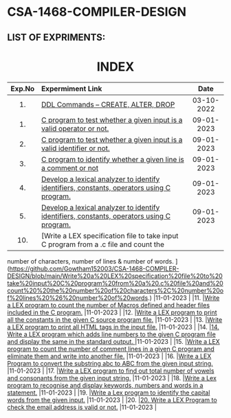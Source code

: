 # CSA-1468-COMPILER-DESIGN
## LIST OF EXPRIMENTS:

<h1 align="center"> INDEX </h1>



|Exp.No 		|Expermiment Link  	|Date 	|
|:---:|:---|:---:|
|1.		|[DDL Commands – CREATE, ALTER, DROP ](https://github.com/Gowtham152003/CSA-0526-DBMS-192011090/blob/main/EXP%201%20DBMS.txt )	|03-10-2022	|
|1.		|[C program to test whether a given input is a valid operator or not. ](https://github.com/Gowtham152003/CSA-1468-COMPILER-DESIGN/blob/main/operator%20validity%20program%20in%20c )	|09-01-2023	|
|2.		|[C program to test whether a given input is a valid identifier or not. ](https://github.com/Gowtham152003/CSA-1468-COMPILER-DESIGN/blob/main/Identity%20validity%20program%20in%20c)	|09-01-2023	|
|3.		|[C program to identify whether a given line is a comment or not ](https://github.com/Gowtham152003/CSA-1468-COMPILER-DESIGN/blob/main/comment%20line%20in%20c)	|09-01-2023	|
|4.		|[Develop a lexical analyzer to identify identifiers, constants, operators using C program. ](https://github.com/Gowtham152003/CSA-1468-COMPILER-DESIGN/blob/main/lexical%20analyzer%20to%20identify%20identifiers%2C%20constants%2C%20operators%20using%20C%20program.)	|09-01-2023	|
|5.		|[Develop a lexical analyzer to identify identifiers, constants, operators using C program. ](https://github.com/Gowtham152003/CSA-1468-COMPILER-DESIGN/blob/main/lexical%20analyzer%20to%20identify%20identifiers%2C%20constants%2C%20operators%20using%20C%20program.)	|09-01-2023	|
|10.		|[Write a LEX specification file to take input C program from a .c file and count the 
 number of characters, number of lines & number of words.
 ](https://github.com/Gowtham152003/CSA-1468-COMPILER-DESIGN/blob/main/Write%20a%20LEX%20specification%20file%20to%20take%20input%20C%20program%20from%20a%20.c%20file%20and%20count%20%20the%20number%20of%20characters%2C%20number%20of%20lines%20%26%20number%20of%20words.)	|11-01-2023	|
 |11.		|[Write a LEX program to count the number of Macros defined and header files included in the C program.](https://github.com/Gowtham152003/CSA-1468-COMPILER-DESIGN/blob/main/count%20the%20macros%20and%20header%20files%20in%20c%20using%20lex.)	|11-01-2023	|
 |12.		|[Write a LEX program to print all the constants in the given C source program file.](https://github.com/Gowtham152003/CSA-1468-COMPILER-DESIGN/blob/main/Write%20a%20LEX%20program%20to%20print%20all%20the%20constants%20in%20the%20given%20C%20source%20program%20file.)	|11-01-2023	|
 |13.		|[Write a LEX program to print all HTML tags in the input file.](https://github.com/Gowtham152003/CSA-1468-COMPILER-DESIGN/blob/main/Write%20a%20LEX%20program%20to%20print%20all%20HTML%20tags%20in%20the%20input%20file.)	|11-01-2023	|
 |14.		|[14.	Write a LEX program which adds line numbers to the given C program file and display the same in the standard output. ](https://github.com/Gowtham152003/CSA-1468-COMPILER-DESIGN/blob/main/Write%20a%20LEX%20program%20which%20adds%20line%20numbers%20to%20the%20given%20C%20program%20file%20and%20display%20the%20same%20in%20the%20standard%20output.)	|11-01-2023	|
 |15.		|[Write a LEX program to count the number of comment lines in a given C program and eliminate them and write into another file.](https://github.com/Gowtham152003/CSA-1468-COMPILER-DESIGN/blob/main/.%20Write%20a%20LEX%20program%20to%20count%20the%20number%20of%20comment%20lines%20in%20a%20given%20C%20program%20and%20eliminate%20them%20and%20write%20into%20another%20file.)	|11-01-2023	|
  |16.		|[Write a LEX Program to convert the substring abc to ABC from the given input string.](https://github.com/Gowtham152003/CSA-1468-COMPILER-DESIGN/blob/main/.%20Write%20a%20LEX%20Program%20to%20convert%20the%20substring%20abc%20to%20ABC%20from%20the%20given%20input%20string.)	|11-01-2023	|
  |17.		|[Write a LEX program to find out total number of vowels and consonants from the given input string.](https://github.com/Gowtham152003/CSA-1468-COMPILER-DESIGN/blob/main/Write%20a%20LEX%20program%20to%20find%20out%20total%20number%20of%20vowels%20and%20consonants%20from%20the%20given%20input%20sting.)	|11-01-2023	|
  |18.		|[Write a Lex program to recognise and display keywords, numbers and words in a statement.](https://github.com/Gowtham152003/CSA-1468-COMPILER-DESIGN/blob/main/Write%20a%20Lex%20program%20to%20recognise%20and%20display%20keywords%2C%20numbers%20and%20words%20in%20a%20statement.)	|11-01-2023	|
  |19.		|[Write a Lex program to identify the capital words from the given input.](https://github.com/Gowtham152003/CSA-1468-COMPILER-DESIGN/blob/main/Write%20a%20Lex%20program%20to%20identify%20the%20capital%20words%20from%20the%20given%20input.)	|11-01-2023	|
  |20.		|[20.	Write a LEX Program to check the email address is valid or not.](https://github.com/Gowtham152003/CSA-1468-COMPILER-DESIGN/blob/main/Write%20a%20LEX%20program%20to%20check%20whether%20the%20email%20id%20is%20valid%20or%20not.)	|11-01-2023	|
 
